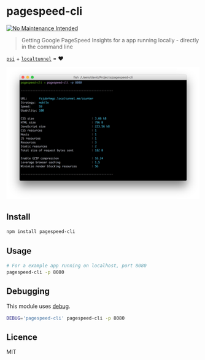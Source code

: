 # pagespeed-cli

[![No Maintenance Intended](https://img.shields.io/badge/No%20Maintenance%20Intended-%E2%9C%95-red.svg?style=flat-square)](http://unmaintained.tech/)

> Getting Google PageSpeed Insights for a app running locally - directly in the command line

[`psi`](https://github.com/addyosmani/psi) + [`localtunnel`](https://github.com/localtunnel/localtunnel) = :heart:

![](screenshot.png)

## Install

```bash
npm install pagespeed-cli
```

## Usage

```bash
# For a example app running on localhost, port 8080
pagespeed-cli -p 8080
```

## Debugging

This module uses [debug](https://github.com/visionmedia/debug).

```bash
DEBUG='pagespeed-cli' pagespeed-cli -p 8080
```

## Licence

MIT
